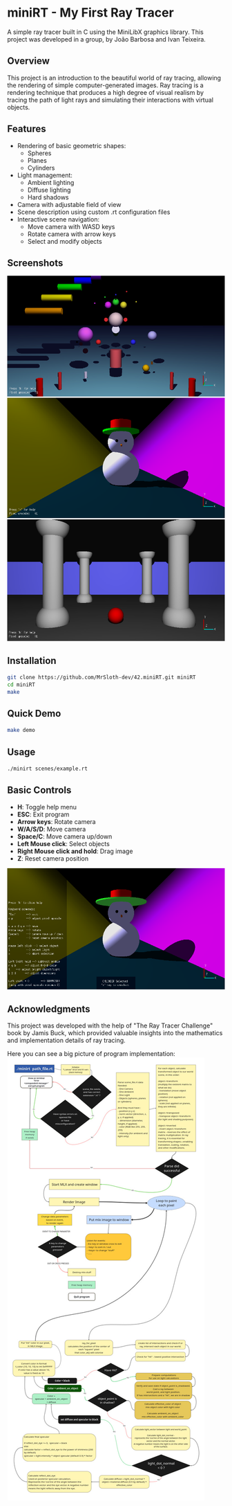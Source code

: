 # miniRT - My First Ray Tracer

A simple ray tracer built in C using the MiniLibX graphics library.
This project was developed in a group, by João Barbosa and Ivan Teixeira.

## Overview

This project is an introduction to the beautiful world of ray tracing, allowing the rendering of simple computer-generated images. Ray tracing is a rendering technique that produces a high degree of visual realism by tracing the path of light rays and simulating their interactions with virtual objects.

## Features

- Rendering of basic geometric shapes:
  - Spheres
  - Planes
  - Cylinders
- Light management:
  - Ambient lighting
  - Diffuse lighting
  - Hard shadows
- Camera with adjustable field of view
- Scene description using custom .rt configuration files
- Interactive scene navigation:
  - Move camera with WASD keys
  - Rotate camera with arrow keys
  - Select and modify objects

## Screenshots

![./assets/01.png](./assets/01.png)
![./assets/03.png](./assets/03.png)
![./assets/02.png](./assets/02.png)

## Installation

```bash
git clone https://github.com/MrSloth-dev/42.miniRT.git miniRT
cd miniRT
make
```

## Quick Demo
```bash
make demo
```

## Usage

```bash
./minirt scenes/example.rt
```

## Basic Controls

- **H**: Toggle help menu
- **ESC**: Exit program
- **Arrow keys**: Rotate camera
- **W/A/S/D**: Move camera
- **Space/C**: Move camera up/down
- **Left Mouse click**: Select objects
- **Right Mouse click and hold**: Drag image
- **Z**: Reset camera position

![./assets/04.png](./assets/04.png)

## Acknowledgments

This project was developed with the help of "The Ray Tracer Challenge" book by Jamis Buck, which provided valuable insights into the mathematics and implementation details of ray tracing.

Here you can see a big picture of program implementation:
![-> PROGRAM SCHEME <-](./assets/map.jpg)

